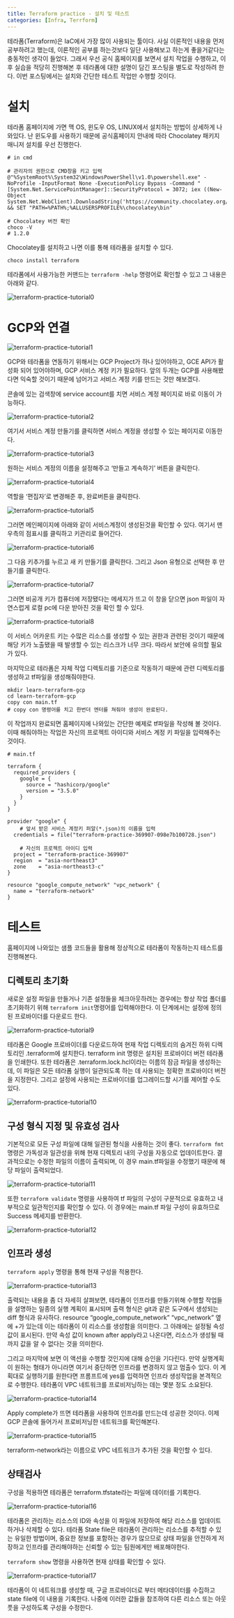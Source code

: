 ```yaml
---
title: Terraform practice - 설치 및 테스트
categories: [Infra, Terrform]
---
```


테라폼(Terraform)은 IaC에서 가장 많이 사용되는 툴이다. 사실 이론적인 내용을 먼저 공부하려고 했는데, 이론적인 공부를 하는것보다 일단 사용해보고 하는게 좋을거같다는 충동적인 생각이 들었다. 그래서 우선 공식 홈페이지를 보면서 설치 작업을 수행하고, 이후 실습을 적당히 진행해본 후 테라폼에 대한 설명이 담긴 포스팅을 별도로 작성하려 한다. 이번 포스팅에서는 설치와 간단한 테스트 작업만 수행할 것이다.

# 설치

테라폼 홈페이지에 가면 맥 OS, 윈도우 OS, LINUX에서 설치하는 방법이 상세하게 나와있다. 난 윈도우를 사용하기 때문에 공식홈페이지 안내에 따라 Chocolatey 패키지 매니저 설치를 우선 진행한다.

```text
# in cmd

# 관리자의 권한으로 CMD창을 키고 입력
@"%SystemRoot%\System32\WindowsPowerShell\v1.0\powershell.exe" -NoProfile -InputFormat None -ExecutionPolicy Bypass -Command "[System.Net.ServicePointManager]::SecurityProtocol = 3072; iex ((New-Object System.Net.WebClient).DownloadString('https://community.chocolatey.org/install.ps1'))" && SET "PATH=%PATH%;%ALLUSERSPROFILE%\chocolatey\bin"

# Chocolatey 버전 확인
choco -V
# 1.2.0
```

Chocolatey를 설치하고 나면 이를 통해 테라폼을 설치할 수 있다.

```text
choco install terraform
```

테라폼에서 사용가능한 커맨드는 `terraform -help` 명령어로 확인할 수 있고 그 내용은 아래와 같다.

![terraform-practice-tutorial0](/images/terraform-practice-tutorial0.png)

# GCP와 연결

![terraform-practice-tutorial1](/images/terraform-practice-tutorial1.png)

GCP와 테라폼을 연동하기 위해서는 GCP Project가 하나 있어야하고, GCE API가 활성화 되어 있어야하며, GCP 서비스 계정 키가 필요하다. 앞의 두개는 GCP를 사용해봤다면 익숙할 것이기 때문에 넘어가고 서비스 계정 키를 만드는 것만 해보겠다.

콘솔에 있는 검색창에 service account를 치면 서비스 계정 페이지로 바로 이동이 가능하다.

![terraform-practice-tutorial2](/images/terraform-practice-tutorial2.png)

여기서 서비스 계정 만들기를 클릭하면 서비스 계정을 생성할 수 있는 페이지로 이동한다.

![terraform-practice-tutorial3](/images/terraform-practice-tutorial3.png)

원하는 서비스 계정의 이름을 설정해주고 ‘만들고 계속하기’ 버튼을 클릭한다.

![terraform-practice-tutorial4](/images/terraform-practice-tutorial4.png)

역할을 ‘편집자’로 변경해준 후, 완료버튼을 클릭한다.

![terraform-practice-tutorial5](/images/terraform-practice-tutorial5.png)

그러면 메인페이지에 아래와 같이 서비스계정이 생성된것을 확인할 수 있다. 여기서 맨 우측의 점표시를 클릭하고 키관리로 들어간다.

![terraform-practice-tutorial6](/images/terraform-practice-tutorial6.png)

그 다음 키추가를 누르고 새 키 만들기를 클릭한다. 그리고 Json 유형으로 선택한 후 만들기를 클릭한다.

![terraform-practice-tutorial7](/images/terraform-practice-tutorial7.png)

그러면 비공개 키가 컴퓨터에 저장됐다는 메세지가 뜨고 이 창을 닫으면 json 파일이 자연스럽게 로컬 pc에 다운 받아진 것을 확인 할 수 있다.

![terraform-practice-tutorial8](/images/terraform-practice-tutorial8.png)

이 서비스 어카운트 키는 수많은 리소스를 생성할 수 있는 권한과 관련된 것이기 때문에 해당 키가 노출됐을 때 발생할 수 있는 리스크가 너무 크다. 따라서 보안에 유의할 필요가 있다.

마지막으로 테라폼은 자체 작업 디렉토리를 기준으로 작동하기 때문에 관련 디렉토리를 생성하고 tf파일을 생성해줘야한다.

```text
mkdir learn-terraform-gcp
cd learn-terraform-gcp
copy con main.tf
# copy con 명령어를 치고 한번더 엔터를 쳐줘야 생성이 완료된다.
```

이 작업까지 완료되면 홈페이지에 나와있는 간단한 예제로 tf파일을 작성해 볼 것이다. 이때 해줘야하는 작업은 자신의 프로젝트 아이디와 서비스 계정 키 파일을 입력해주는 것이다.

```text
# main.tf

terraform {
  required_providers {
    google = {
      source = "hashicorp/google"
      version = "3.5.0"
    }
  }
}

provider "google" {
	# 앞서 받은 서비스 계정키 퍼알(*.json)의 이름을 입력
  credentials = file("terraform-practice-369907-098e7b100728.json")

	# 자신의 프로젝트 아이디 입력
  project = "terraform-practice-369907"
  region  = "asia-northeast3"
  zone    = "asia-northeast3-c"
}

resource "google_compute_network" "vpc_network" {
  name = "terraform-network"
}
```

# 테스트

홈페이지에 나와있는 샘플 코드들을 활용해 정상적으로 테라폼이 작동하는지 테스트를 진행해본다.

## 디렉토리 초기화

새로운 설정 파일을 만들거나 기존 설정들을 체크아웃하려는 경우에는 항상 작업 폴더를 초기화하기 위해 `terraform init`명령어를 입력해야한다. 이 단계에서는 설정에 정의 된 프로바이더를 다운로드 한다.

![terraform-practice-tutorial9](/images/terraform-practice-tutorial9.png)

테라폼은 Google 프로바이더를 다운로드하여 현재 작업 디렉토리의 숨겨진 하위 디렉토리인 .terraform에 설치한다. terraform init 명령은 설치된 프로바이더 버전 테라폼을 인쇄한다. 또한 테라폼은 .terraform.lock.hcl이라는 이름의 잠금 파일을 생성하는데, 이 파일은 모든 테라폼 실행이 일관되도록 하는 데 사용되는 정확한 프로바이더 버전을 지정한다. 그리고 설정에 사용되는 프로바이더를 업그레이드할 시기를 제어할 수도 있다.

![terraform-practice-tutorial10](/images/terraform-practice-tutorial10.png)

## 구성 형식 지정 및 유효성 검사

기본적으로 모든 구성 파일에 대해 일관된 형식을 사용하는 것이 좋다. `terraform fmt` 명령은 가독성과 일관성을 위해 현재 디렉토리 내의 구성을 자동으로 업데이트한다. 결과적으로는 수정한 파일의 이름이 출력되며, 이 경우 main.tf파일을 수정했기 때문에 해당 파일이 출력되었다.

![terraform-practice-tutorial11](/images/terraform-practice-tutorial11.png)

또한 `terraform validate` 명령을 사용하여 tf 파일의 구성이 구문적으로 유효하고 내부적으로 일관적인지를 확인할 수 있다. 이 경우에는 main.tf 파일 구성이 유효하므로 Success 메세지를 반환한다.

![terraform-practice-tutorial12](/images/terraform-practice-tutorial12.png)

## 인프라 생성

`terraform apply` 명령을 통해 현재 구성을 적용한다.

![terraform-practice-tutorial13](/images/terraform-practice-tutorial13.png)

출력되는 내용을 좀 더 자세히 살펴보면, 테라폼이 인프라를 만들기위해 수행할 작업들을 설명하는 일종의 실행 계획이 표시되며 출력 형식은 git과 같은 도구에서 생성되는 diff 형식과 유사하다. resource “google_compute_network” “vpc_network” 옆에 +가 있는데 이는 테라폼이 이 리소스를 생성함을 의미한다. 그 아래에는 설정될 속성값이 표시된다. 만약 속성 값이 known after apply라고 나온다면, 리소스가 생성될 때까지 값을 알 수 없다는 것을 의미한다.

그리고 마지막에 보면 이 액션을 수행할 것인지에 대해 승인을 기다린다. 만약 실행계획이 원하는 형태가 아니라면 여기서 중단하면 인프라를 변경하지 않고 멈출수 있다. 이 계획대로 실행하기를 원한다면 프롬프트에 yes를 입력하면 인프라 생성작업을 본격적으로 수행한다. 테라폼이 VPC 네트워크를 프로비저닝하는 데는 몇분 정도 소요된다.

![terraform-practice-tutorial14](/images/terraform-practice-tutorial14.png)

Apply complete가 뜨면 테라폼을 사용하여 인프라를 만드는데 성공한 것이다. 이제 GCP 콘솔에 들어가서 프로비저닝한 네트워크를 확인해본다.

![terraform-practice-tutorial15](/images/terraform-practice-tutorial15.png)

terraform-network라는 이름으로 VPC 네트워크가 추가된 것을 확인할 수 있다.

## 상태검사

구성을 적용하면 테라폼은 terraform.tfstate라는 파일에 데이터를 기록한다.

![terraform-practice-tutorial16](/images/terraform-practice-tutorial16.png)

테라폼은 관리하는 리소스의 ID와 속성을 이 파일에 저장하여 해당 리소스를 업데이트하거나 삭제할 수 있다. 테라폼 State file은 테라폼이 관리하는 리소스를 추적할 수 있는 유일한 방법이며, 중요한 정보를 포함하는 경우가 많으므로 상태 파일을 안전하게 저장하고 인프라를 관리해야하는 신뢰할 수 있는 팀원에게만 배포해야한다.

`terraform show` 명령을 사용하면 현재 상태를 확인할 수 있다.

![terraform-practice-tutorial17](/images/terraform-practice-tutorial17.png)

테라폼이 이 네트워크를 생성할 때, 구글 프로바이더로 부터 메타데이터를 수집하고 state file에 이 내용을 기록한다. 나중에 이러한 값들을 참조하여 다른 리소스 또는 아웃풋을 구성하도록 구성을 수정한다.
